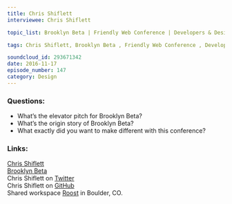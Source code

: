 ```yaml
--- 
title: Chris Shiflett
interviewee: Chris Shiflett

topic_list: Brooklyn Beta | Friendly Web Conference | Developers & Designers | Pursue dreams | Opportunities for change | Origin story | Conference goals | Purpose | Obstacles | Audience engagement | Tracks | FOMO | Narrative | Downtimes | No internet | Budget | Being offline | Speakers | Trust | Pacing

tags: Chris Shiflett, Brooklyn Beta , Friendly Web Conference , Developers & Designers , Pursue dreams , Opportunities for change , Origin story , Conference goals , Purpose , Obstacles , Audience engagement , Tracks , FOMO , Narrative , Downtimes , No internet , Budget , Being offline , Speakers , Trust , Pacing

soundcloud_id: 293671342 
date: 2016-11-17
episode_number: 147
category: Design
---
```


### Questions:
- What’s the elevator pitch for Brooklyn Beta?
- What’s the origin story of Brooklyn Beta?
- What exactly did you want to make different with this conference?

### Links:

[Chris Shiflett](http://shiflett.org/about)<br>
[Brooklyn Beta](http://brooklynbeta.org/)<br>
Chris Shiflett on [Twitter](https://twitter.com/shiflett)<br>
Chris Shiflett on [GitHub](https://github.com/shiflett)<br>
Shared workspace [Roost](http://roost.co/) in Boulder, CO.
